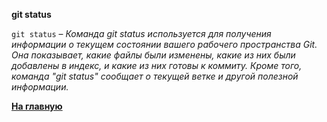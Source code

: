 **git status**



`git status` – *Команда git status используется для получения информации о текущем состоянии вашего рабочего пространства Git. Она показывает, какие файлы были изменены, какие из них были добавлены в индекс, и какие из них готовы к коммиту. Кроме того, команда "git status" сообщает о текущей ветке и другой полезной информации.*




**[На главную](../readme.md)**